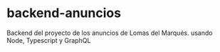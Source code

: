 # backend-anuncios
Backend del proyecto de los anuncios de Lomas del Marqués. usando Node, Typescript y GraphQL
